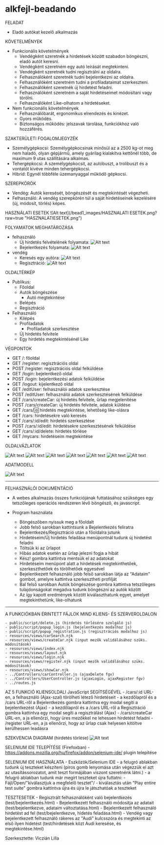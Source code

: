 # alkfejl-beadando

FELADAT
- Eladó autókat kezelő alkalmazás
	
KÖVETELMÉNYEK
- Funkcionális követelmények
	- Vendégként szeretnék a hirdetések között szabadon böngészni, eladó autót keresni.
	- Vendégként szeretném egy autó leírását megtekinteni.
	- Vendégként szeretnék tudni regisztrálni az oldalra.
	- Felhasználóként szeretnék tudni bejelentkezni az oldalra.
	- Felhasználóként szeretném tudni a profiladataimat szerkeszteni.
	- Felhasználóként szeretnék új hirdetést feladni.
	- Felhasználóként szeretném a saját hirdetéseimet módosítani vagy törölni.
	- Felhasználóként Like-olhatom a hirdetéseket.
- Nem funkcionális követelmények
	- Felhasználóbarát, ergonomikus elrendezés és kinézet.
	- Gyors működés.
	- Biztonságos működés: jelszavak tárolása, funkciókhoz való hozzáférés.
		
SZAKTERÜLETI FOGALOMJEGYZÉK
- Személygépkocsi: Személygépkocsinak minősül az a 2500 kg-ot meg nem haladó, olyan gépjármű, amely gyárilag kialakítva kettőnél több, de maximum 9 utas szállítására alkalmas.
- Tehergépkocsi: A személygépkocsit, az autóbuszt, a trolibuszt és a vontatót kivéve minden tehergépkocsi.
- Hibrid: Egynél többféle üzemanyaggal működő gépkocsi.
		
SZEREPKÖRÖK
- Vendég: Autók keresését, böngészését és megtekintését végezheti.
- Felhasználó: A vendég szerepkörén túl a saját hirdetéseinek kezelésére (új, módosít, törlés) képes.
		
HASZNÁLATI ESETEK
![Alt text](/bead1_images/HASZNALATI ESETEK.png?raw=true "HASZNALATIESETEK.png")

FOLYAMATOK MEGHATÁROZÁSA
- felhasználó
	- Új hirdetés felvételének folyamata:
	![Alt text](/bead1_images/FOLYAMAT_uj_hirdetes.png?raw=true "FOLYAMAT_uj_hirdetes.png")
	- Bejelentkezés folyamata:
	![Alt text](/bead1_images/FOLYAMAT_bejelentkezes.png?raw=true "FOLYAMAT_bejelentkezes.png")
- vendég
	- Keresés egy autóra:
	![Alt text](/bead1_images/FOLYAMAT_kereses.png?raw=true "FOLYAMAT_kereses.png")
	- Regisztráció:
	![Alt text](/bead1_images/FOLYAMAT_regisztracio.png?raw=true "FOLYAMAT_regisztracio.png")
		
OLDALTÉRKÉP
- Publikus:
	- Főoldal
	- Autók böngészése
		+ Autó megtekintése
	- Belépés
	- Regisztráció
- Felhasználó
	- Kilépés
	- Profiladatok
		+ Profiladatok szerkesztése
	- Új hirdetés felvitele
	- Egy hirdetés megtekintésénél Like
		
VÉGPONTOK
- GET /: főoldal
- GET /register: regisztrációs oldal
- POST /register: regisztrációs oldal felküldése
- GET /login: bejelentkező oldal
- POST /login: bejelentkezési adatok felküldése
- GET /logout: kijelentkező oldal
- GET /editUser: felhasználói adatok szerkesztése
- POST /editUser: felhasználói adatok szerkesztésének felküldése
- GET /cars/createCar: új hirdetés felvitele, űrlap megjelenítése
- POST /cars/createCar: új hirdetés felvitele, adatok küldése
- GET /cars/:id: hirdetés megtekintése, lehetőség like-olásra
- GET /cars: hirdetésekre való keresés
- GET /cars/:id/edit: hirdetés szerkesztése
- POST /cars/:id/edit: hirdetésekre szerkesztésének felküldése
- GET /cars/:id/delete: hirdetés törlése
- GET /mycars: hirdetéseim megtekintése

OLDALVÁZLATOK

![Alt text](/bead1_images/OLDALVAZLATOK_1.jpg?raw=true "OLDALVAZLATOK_1.jpg")
![Alt text](/bead1_images/OLDALVAZLATOK_2.jpg?raw=true "OLDALVAZLATOK_2.jpg")
![Alt text](/bead1_images/OLDALVAZLATOK_3.jpg?raw=true "OLDALVAZLATOK_3.jpg")
![Alt text](/bead1_images/OLDALVAZLATOK_4.jpg?raw=true "OLDALVAZLATOK_4.jpg")
![Alt text](/bead1_images/OLDALVAZLATOK_5.jpg?raw=true "OLDALVAZLATOK_5.jpg")
![Alt text](/bead1_images/OLDALVAZLATOK_6.jpg?raw=true "OLDALVAZLATOK_6.jpg")
![Alt text](/bead1_images/OLDALVAZLATOK_7.jpg?raw=true "OLDALVAZLATOK_7.jpg")

ADATMODELL

![Alt text](/bead1_images/ADATMODELL.png?raw=true "ADATMODELL.png")

----
FELHASZNÁLÓI DOKUMENTÁCIÓ

- A webes alkalmazás összes funkciójának futtatásához szükséges egy tetszőleges operációs rendszeren lévő böngésző, és javascript. 

- Program használata

	- Böngészőben nyissuk meg a főoldalt
	- Jobb felső sarokban kattintsunk a Bejelentkezés feliratra
	- Bejelentkezés/Regisztráció után a főoldalra jutunk
	- Hirdetéseim/Új hirdetés feladása menüpontnál tudunk új hirdetést feladni
	- Töltsük ki az űrlapot
	- Hibás adatok esetén az űrlap jelezni fogja a hibát
	- Kész! gombra kattintva mentsük el az adatokat
	- Hirdetéseim menüpont alatt a hirdetések megtekinthetőek, szerkeszthetőek és törölhetőek egyesével
	- Bejelentkezett felhasználó jobb felső sarokban látja az "Adataim" gombot, amelyre kattintva szerkesztheti profilját
	- Bal felső sarokban Autók böngészése gombra kattintva tetszőleges tulajdonságokat megadva tudunk böngészni az autók között
	- Az így kapott eredmények között kiválaszthatunk egyet, amelyet megtekinthetünk, like-olhatunk

----
A FUNKCIÓKBAN ÉRINTETT FÁJLOK MIND KLIENS- ÉS SZERVEROLDALON

	- public/script/delete.js (hirdetés törlésére szolgáló js)
	- public/script/popup_login.js (bejelentkezés modalhoz js)
	- public/script/popup_registration.js (regisztrációs modalhoz js)
	- resources/views/carSearch.njk
	- resources/views/createCar.njk (input mezők validálásához szüks. módosítások)
	- resources/views/index.njk
	- resources/views/layout.njk
	- resources/views/login.njk
	- resources/views/register.njk (input mezők validálásához szüks. módosítások)
	- resources/views/showCar.njk 
	- ../Controllers/carController.js (ajaxDelete fgv)
	- ../Controllers/UserController.js (ajaxLogin, ajaxRegister fgv)
	- ../routes.js

AZ 5 FUNKCIÓ KLIENSOLDALI JavaScript SEGÍTSÉGÉVEL
	- /cars/:id URL-en, a felhasználó (Ajax-szal) törölheti létező hirdetéseit
	- a kezdőlapról és a /cars URL-ről a Bejelentkezés gombra kattintva egy modal segíti a bejelentkezést (Ajax)
	- a kezdőlapról és a /cars URL-ről a Regisztráció gombra kattintva egy modal segíti a regisztrálást (Ajax)
	- /cars/createCar URL-en, a js ellenőrzi, hogy üres mezőkkel ne lehessen hirdetést feladni
	- /register URL-en, a js ellenőrzi, hogy az űrlap csak helyesen kitöltve kerülhessen leadásra

SZEKVENCIA DIAGRAM (hirdetés törlése)
	![Alt text](/bead1_images/szekvencia.png?raw=true "szekvencia.png")

SELENIUM IDE TELEPÍTÉSE (Firefoxban)
	- https://addons.mozilla.org/hu/firefox/addon/selenium-ide/ plugin telepítése

SELENIUM IDE HASZNÁLATA
	- Eszközök/Selenium IDE
	- a felugró ablakban tudunk új teszteket készíteni (piros gomb lenyomása után végezzük el azt az utasítássorozatot, amit teszt formájában viszont szeretnénk látni.)
	- a felugró ablakban tudunk már megírt teszteket újra futtatni:
		- Fájl/Open/"kiválasztjuk a megfelelő tesztet"/
		- kiválasztás után "Play entire test suite" gombra kattintva újra és újra le játszhatóak a teszteket

TESZTESETEK
	- Regisztrált felhasználóként való bejelentkezés (test/bejelentkezés.html)
	- Bejelentkezett felhasználó módosítja az adatait (test/bejelentkezve, adataim változtatása.html)
	- Bejelentkezett felhasználó hirdetést ad fel (test/bejelentkezve, hidetés feladása.html)
	- Vendég vagy bejelentkezett felhasználó rákeres az "Audi" kulcsszóra és megtekinti az első ilyen hidetést (test/hirdetések közt Audi keresése, és megtekintése.html)

Szerkesztette: Viczián Lilla